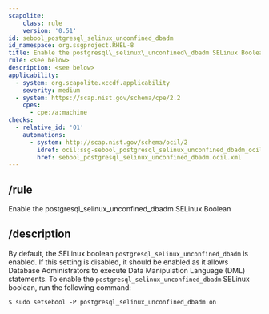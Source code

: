 ```yaml
---
scapolite:
    class: rule
    version: '0.51'
id: sebool_postgresql_selinux_unconfined_dbadm
id_namespace: org.ssgproject.RHEL-8
title: Enable the postgresql\_selinux\_unconfined\_dbadm SELinux Boolean
rule: <see below>
description: <see below>
applicability:
  - system: org.scapolite.xccdf.applicability
    severity: medium
  - system: https://scap.nist.gov/schema/cpe/2.2
    cpes:
      - cpe:/a:machine
checks:
  - relative_id: '01'
    automations:
      - system: http://scap.nist.gov/schema/ocil/2
        idref: ocil:ssg-sebool_postgresql_selinux_unconfined_dbadm_ocil:questionnaire:1
        href: sebool_postgresql_selinux_unconfined_dbadm.ocil.xml
---
```



## /rule

Enable the postgresql\_selinux\_unconfined\_dbadm SELinux Boolean

## /description

By
default, the SELinux boolean `postgresql_selinux_unconfined_dbadm` is
enabled. If this setting is disabled, it should be enabled as it allows
Database Administrators to execute Data Manipulation Language (DML)
statements. To enable the `postgresql_selinux_unconfined_dbadm` SELinux
boolean, run the following command:

``` 
$ sudo setsebool -P postgresql_selinux_unconfined_dbadm on
```
